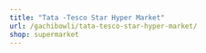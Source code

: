 ```yaml
---
title: "Tata -Tesco Star Hyper Market"
url: /gachibowli/tata-tesco-star-hyper-market/
shop: supermarket
---
```

